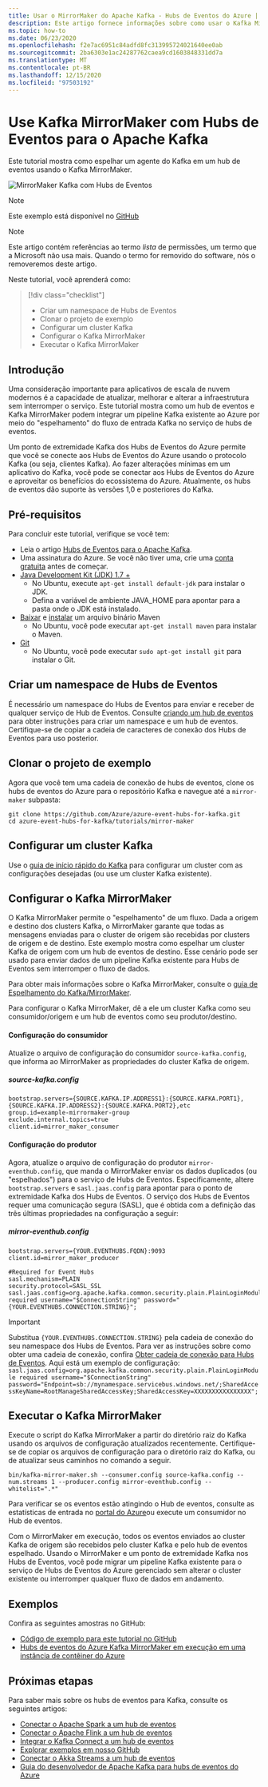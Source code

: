 ```yaml
---
title: Usar o MirrorMaker do Apache Kafka - Hubs de Eventos do Azure | Microsoft Docs
description: Este artigo fornece informações sobre como usar o Kafka MirrorMaker para espelhar um cluster do Kafka no AzureEvent Hubs.
ms.topic: how-to
ms.date: 06/23/2020
ms.openlocfilehash: f2e7ac6951c84adfd8fc313995724021640ee0ab
ms.sourcegitcommit: 2ba6303e1ac24287762caea9cd1603848331dd7a
ms.translationtype: MT
ms.contentlocale: pt-BR
ms.lasthandoff: 12/15/2020
ms.locfileid: "97503192"
---
```

# <a name="use-kafka-mirrormaker-with-event-hubs-for-apache-kafka"></a>Use Kafka MirrorMaker com Hubs de Eventos para o Apache Kafka

Este tutorial mostra como espelhar um agente do Kafka em um hub de eventos usando o Kafka MirrorMaker.

   ![MirrorMaker Kafka com Hubs de Eventos](./media/event-hubs-kafka-mirror-maker-tutorial/evnent-hubs-mirror-maker1.png)

> [!NOTE]
> Este exemplo está disponível no [GitHub](https://github.com/Azure/azure-event-hubs-for-kafka/tree/master/tutorials/mirror-maker)

> [!NOTE]
> Este artigo contém referências ao termo *lista* de permissões, um termo que a Microsoft não usa mais. Quando o termo for removido do software, nós o removeremos deste artigo.

Neste tutorial, você aprenderá como:
> [!div class="checklist"]
> * Criar um namespace de Hubs de Eventos
> * Clonar o projeto de exemplo
> * Configurar um cluster Kafka
> * Configurar o Kafka MirrorMaker
> * Executar o Kafka MirrorMaker

## <a name="introduction"></a>Introdução
Uma consideração importante para aplicativos de escala de nuvem modernos é a capacidade de atualizar, melhorar e alterar a infraestrutura sem interromper o serviço. Este tutorial mostra como um hub de eventos e Kafka MirrorMaker podem integrar um pipeline Kafka existente ao Azure por meio do "espelhamento" do fluxo de entrada Kafka no serviço de hubs de eventos. 

Um ponto de extremidade Kafka dos Hubs de Eventos do Azure permite que você se conecte aos Hubs de Eventos do Azure usando o protocolo Kafka (ou seja, clientes Kafka). Ao fazer alterações mínimas em um aplicativo do Kafka, você pode se conectar aos Hubs de Eventos do Azure e aproveitar os benefícios do ecossistema do Azure. Atualmente, os hubs de eventos dão suporte às versões 1,0 e posteriores do Kafka.

## <a name="prerequisites"></a>Pré-requisitos

Para concluir este tutorial, verifique se você tem:

* Leia o artigo [Hubs de Eventos para o Apache Kafka](event-hubs-for-kafka-ecosystem-overview.md). 
* Uma assinatura do Azure. Se você não tiver uma, crie uma [conta gratuita](https://azure.microsoft.com/free/?ref=microsoft.com&utm_source=microsoft.com&utm_medium=docs&utm_campaign=visualstudio) antes de começar.
* [Java Development Kit (JDK) 1.7 +](/azure/developer/java/fundamentals/java-jdk-long-term-support)
    * No Ubuntu, execute `apt-get install default-jdk` para instalar o JDK.
    * Defina a variável de ambiente JAVA_HOME para apontar para a pasta onde o JDK está instalado.
* [Baixar](https://maven.apache.org/download.cgi) e [instalar](https://maven.apache.org/install.html) um arquivo binário Maven
    * No Ubuntu, você pode executar `apt-get install maven` para instalar o Maven.
* [Git](https://www.git-scm.com/downloads)
    * No Ubuntu, você pode executar `sudo apt-get install git` para instalar o Git.

## <a name="create-an-event-hubs-namespace"></a>Criar um namespace de Hubs de Eventos

É necessário um namespace do Hubs de Eventos para enviar e receber de qualquer serviço de Hub de Eventos. Consulte [criando um hub de eventos](event-hubs-create.md) para obter instruções para criar um namespace e um hub de eventos. Certifique-se de copiar a cadeia de caracteres de conexão dos Hubs de Eventos para uso posterior.

## <a name="clone-the-example-project"></a>Clonar o projeto de exemplo

Agora que você tem uma cadeia de conexão de hubs de eventos, clone os hubs de eventos do Azure para o repositório Kafka e navegue até a `mirror-maker` subpasta:

```shell
git clone https://github.com/Azure/azure-event-hubs-for-kafka.git
cd azure-event-hubs-for-kafka/tutorials/mirror-maker
```

## <a name="set-up-a-kafka-cluster"></a>Configurar um cluster Kafka

Use o [guia de início rápido do Kafka](https://kafka.apache.org/quickstart) para configurar um cluster com as configurações desejadas (ou use um cluster Kafka existente).

## <a name="configure-kafka-mirrormaker"></a>Configurar o Kafka MirrorMaker

O Kafka MirrorMaker permite o "espelhamento" de um fluxo. Dada a origem e destino dos clusters Kafka, o MirrorMaker garante que todas as mensagens enviadas para o cluster de origem são recebidas por clusters de origem e de destino. Este exemplo mostra como espelhar um cluster Kafka de origem com um hub de eventos de destino. Esse cenário pode ser usado para enviar dados de um pipeline Kafka existente para Hubs de Eventos sem interromper o fluxo de dados. 

Para obter mais informações sobre o Kafka MirrorMaker, consulte o [guia de Espelhamento do Kafka/MirrorMaker](https://cwiki.apache.org/confluence/pages/viewpage.action?pageId=27846330).

Para configurar o Kafka MirrorMaker, dê a ele um cluster Kafka como seu consumidor/origem e um hub de eventos como seu produtor/destino.

#### <a name="consumer-configuration"></a>Configuração do consumidor

Atualize o arquivo de configuração do consumidor `source-kafka.config`, que informa ao MirrorMaker as propriedades do cluster Kafka de origem.

##### <a name="source-kafkaconfig"></a>source-kafka.config

```
bootstrap.servers={SOURCE.KAFKA.IP.ADDRESS1}:{SOURCE.KAFKA.PORT1},{SOURCE.KAFKA.IP.ADDRESS2}:{SOURCE.KAFKA.PORT2},etc
group.id=example-mirrormaker-group
exclude.internal.topics=true
client.id=mirror_maker_consumer
```

#### <a name="producer-configuration"></a>Configuração do produtor

Agora, atualize o arquivo de configuração do produtor `mirror-eventhub.config`, que manda o MirrorMaker enviar os dados duplicados (ou "espelhados") para o serviço de Hubs de Eventos. Especificamente, altere `bootstrap.servers` e `sasl.jaas.config` para apontar para o ponto de extremidade Kafka dos Hubs de Eventos. O serviço dos Hubs de Eventos requer uma comunicação segura (SASL), que é obtida com a definição das três últimas propriedades na configuração a seguir: 

##### <a name="mirror-eventhubconfig"></a>mirror-eventhub.config

```
bootstrap.servers={YOUR.EVENTHUBS.FQDN}:9093
client.id=mirror_maker_producer

#Required for Event Hubs
sasl.mechanism=PLAIN
security.protocol=SASL_SSL
sasl.jaas.config=org.apache.kafka.common.security.plain.PlainLoginModule required username="$ConnectionString" password="{YOUR.EVENTHUBS.CONNECTION.STRING}";
```

> [!IMPORTANT]
> Substitua `{YOUR.EVENTHUBS.CONNECTION.STRING}` pela cadeia de conexão do seu namespace dos Hubs de Eventos. Para ver as instruções sobre como obter uma cadeia de conexão, confira [Obter cadeia de conexão para Hubs de Eventos](event-hubs-get-connection-string.md). Aqui está um exemplo de configuração: `sasl.jaas.config=org.apache.kafka.common.security.plain.PlainLoginModule required username="$ConnectionString" password="Endpoint=sb://mynamespace.servicebus.windows.net/;SharedAccessKeyName=RootManageSharedAccessKey;SharedAccessKey=XXXXXXXXXXXXXXXX";`

## <a name="run-kafka-mirrormaker"></a>Executar o Kafka MirrorMaker

Execute o script do Kafka MirrorMaker a partir do diretório raiz do Kafka usando os arquivos de configuração atualizados recentemente. Certifique-se de copiar os arquivos de configuração para o diretório raiz do Kafka, ou de atualizar seus caminhos no comando a seguir.

```shell
bin/kafka-mirror-maker.sh --consumer.config source-kafka.config --num.streams 1 --producer.config mirror-eventhub.config --whitelist=".*"
```

Para verificar se os eventos estão atingindo o Hub de eventos, consulte as estatísticas de entrada no [portal do Azure](https://azure.microsoft.com/features/azure-portal/)ou execute um consumidor no Hub de eventos.

Com o MirrorMaker em execução, todos os eventos enviados ao cluster Kafka de origem são recebidos pelo cluster Kafka e pelo hub de eventos espelhado. Usando o MirrorMaker e um ponto de extremidade Kafka nos Hubs de Eventos, você pode migrar um pipeline Kafka existente para o serviço de Hubs de Eventos do Azure gerenciado sem alterar o cluster existente ou interromper qualquer fluxo de dados em andamento.

## <a name="samples"></a>Exemplos
Confira as seguintes amostras no GitHub:

- [Código de exemplo para este tutorial no GitHub](https://github.com/Azure/azure-event-hubs-for-kafka/tree/master/tutorials/mirror-maker)
- [Hubs de eventos do Azure Kafka MirrorMaker em execução em uma instância de contêiner do Azure](https://github.com/djrosanova/EventHubsMirrorMaker)

## <a name="next-steps"></a>Próximas etapas
Para saber mais sobre os hubs de eventos para Kafka, consulte os seguintes artigos:  

- [Conectar o Apache Spark a um hub de eventos](event-hubs-kafka-spark-tutorial.md)
- [Conectar o Apache Flink a um hub de eventos](event-hubs-kafka-flink-tutorial.md)
- [Integrar o Kafka Connect a um hub de eventos](event-hubs-kafka-connect-tutorial.md)
- [Explorar exemplos em nosso GitHub](https://github.com/Azure/azure-event-hubs-for-kafka)
- [Conectar o Akka Streams a um hub de eventos](event-hubs-kafka-akka-streams-tutorial.md)
- [Guia do desenvolvedor de Apache Kafka para hubs de eventos do Azure](apache-kafka-developer-guide.md)